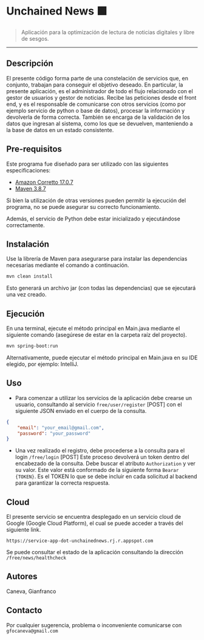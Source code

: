 # Unchained News 🟩
> Aplicación para la optimización de lectura de noticias digitales y libre de sesgos.
---
## Descripción 
El presente código forma parte de una constelación de servicios que, en conjunto, trabajan para conseguir el objetivo deseado.
En particular, la presente aplicación, es el administrador de todo el flujo relacionado con el gestor de usuarios y gestor de noticias.
Recibe las peticiones desde el front end, y es el responsable de comunicarse con otros servicios (como por ejemplo servicio de python o base de datos), procesar la información y devolverla de forma correcta.
También se encarga de la validación de los datos que ingresan al sistema, como los que se devuelven, manteniendo a la base de datos en un estado consistente.


## Pre-requisitos

Este programa fue diseñado para ser utilizado con las siguientes especificaciones:
* [Amazon Corretto 17.0.7](https://docs.aws.amazon.com/corretto/latest/corretto-17-ug/downloads-list.html)
* [Maven 3.8.7](https://maven.apache.org/docs/3.8.7/release-notes.html)

Si bien la utilización de otras versiones pueden permitir la ejecución del programa, no se puede asegurar su correcto funcionamiento.

Además, el servicio de Python debe estar inicializado y ejecutándose correctamente.

## Instalación

Use la librería de Maven para asegurarse para instalar las dependencias necesarias mediante el comando a continuación.

```bash
mvn clean install
```

Esto generará un archivo jar (con todas las dependencias) que se ejecutará una vez creado.

## Ejecución

En una terminal, ejecute el método principal en Main.java mediante el siguiente comando (asegúrese de estar en la carpeta raíz del proyecto).

```bash
mvn spring-boot:run
```
Alternativamente, puede ejecutar el método principal en Main.java en su IDE elegido, por ejemplo: IntelliJ.

## Uso

* Para comenzar a utilizar los servicios de la aplicación debe crearse un usuario, consultando al servicio `free/user/register` [POST] con el siguiente JSON enviado en el cuerpo de la consulta.
```json
{
    "email": "your_email@gmail.com",
    "password": "your_password"
}
```
* Una vez realizado el registro, debe procederse a la consulta para el login `/free/login` [POST]
Este proceso devolverá un token dentro del encabezado de la consulta. Debe buscar el atributo `Authorization` y ver su valor. 
Este valor está conformado de la siguiente forma `Bearar {TOKEN}`. Es el TOKEN lo que se debe incluir en cada solicitud al backend para garantizar la correcta respuesta.

## Cloud

El presente servicio se encuentra desplegado en un servicio cloud de Google (Google Cloud Platform), el cual se puede acceder a través del siguiente link.

`https://service-app-dot-unchainednews.rj.r.appspot.com`

Se puede consultar el estado de la aplicación consultando la dirección `/free/news/healthcheck`
## Autores
Caneva, Gianfranco

## Contacto

Por cualquier sugerencia, problema o inconveniente comunicarse con `gfocaneva@gmail.com`